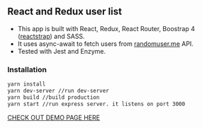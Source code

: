 ## React and Redux user list
* This app is built with React, Redux, React Router, Boostrap 4 ([reactstrap](http://reactstrap.github.io/)) and SASS.
* It uses async-await to fetch users from [randomuser.me](https://randomuser.me/) API.
* Tested with Jest and Enzyme.

### Installation
```bash
yarn install
yarn dev-server //run dev-server
yarn build //build production
yarn start //run express server. it listens on port 3000
```

[CHECK OUT DEMO PAGE HERE](https://react-redux-user-list-project.herokuapp.com/)